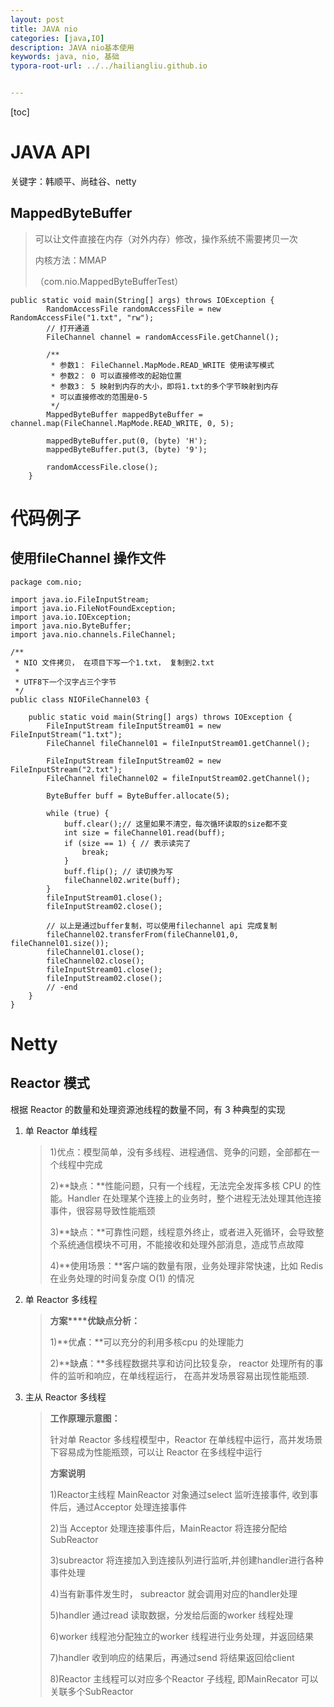 ```yaml
---
layout: post
title: JAVA nio
categories: [java,IO]
description: JAVA nio基本使用
keywords: java, nio, 基础
typora-root-url: ../../hailiangliu.github.io


---
```


[toc]

# JAVA API

关键字：韩顺平、尚硅谷、netty

## MappedByteBuffer   

> 可以让文件直接在内存（对外内存）修改，操作系统不需要拷贝一次
>
> 内核方法：MMAP
>
> （com.nio.MappedByteBufferTest）

```
public static void main(String[] args) throws IOException {
        RandomAccessFile randomAccessFile = new RandomAccessFile("1.txt", "rw");
        // 打开通道
        FileChannel channel = randomAccessFile.getChannel();

        /**
         * 参数1： FileChannel.MapMode.READ_WRITE 使用读写模式
         * 参数2： 0 可以直接修改的起始位置
         * 参数3： 5 映射到内存的大小，即将1.txt的多个字节映射到内存
         * 可以直接修改的范围是0-5
         */
        MappedByteBuffer mappedByteBuffer = channel.map(FileChannel.MapMode.READ_WRITE, 0, 5);

        mappedByteBuffer.put(0, (byte) 'H');
        mappedByteBuffer.put(3, (byte) '9');

        randomAccessFile.close();
    }
```



# 代码例子

## 使用fileChannel 操作文件

```
package com.nio;

import java.io.FileInputStream;
import java.io.FileNotFoundException;
import java.io.IOException;
import java.nio.ByteBuffer;
import java.nio.channels.FileChannel;

/**
 * NIO 文件拷贝， 在项目下写一个1.txt， 复制到2.txt
 *
 * UTF8下一个汉字占三个字节
 */
public class NIOFileChannel03 {

    public static void main(String[] args) throws IOException {
        FileInputStream fileInputStream01 = new FileInputStream("1.txt");
        FileChannel fileChannel01 = fileInputStream01.getChannel();

        FileInputStream fileInputStream02 = new FileInputStream("2.txt");
        FileChannel fileChannel02 = fileInputStream02.getChannel();

        ByteBuffer buff = ByteBuffer.allocate(5);

        while (true) {
            buff.clear();// 这里如果不清空，每次循环读取的size都不变
            int size = fileChannel01.read(buff);
            if (size == 1) { // 表示读完了
                break;
            }
            buff.flip(); // 读切换为写
            fileChannel02.write(buff);
        }
        fileInputStream01.close();
        fileInputStream02.close();

        // 以上是通过buffer复制，可以使用filechannel api 完成复制
        fileChannel02.transferFrom(fileChannel01,0, fileChannel01.size());
        fileChannel01.close();
        fileChannel02.close();
        fileInputStream01.close();
        fileInputStream02.close();
        // -end
    }
}

```



# Netty

## **Reactor** **模式**

根据 Reactor 的数量和处理资源池线程的数量不同，有 3 种典型的实现

1. 单 Reactor 单线程

   > 1)优点：模型简单，没有多线程、进程通信、竞争的问题，全部都在一个线程中完成
   >
   > 2)**缺点：**性能问题，只有一个线程，无法完全发挥多核 CPU 的性能。Handler 在处理某个连接上的业务时，整个进程无法处理其他连接事件，很容易导致性能瓶颈
   >
   > 3)**缺点：**可靠性问题，线程意外终止，或者进入死循环，会导致整个系统通信模块不可用，不能接收和处理外部消息，造成节点故障
   >
   > 4)**使用场景：**客户端的数量有限，业务处理非常快速，比如 Redis在业务处理的时间复杂度 O(1) 的情况

2. 单 Reactor 多线程

   >**方案****优缺点分析：**
   >
   >1)**优****点****：**可以充分的利用多核cpu 的处理能力
   >
   >2)**缺****点****：**多线程数据共享和访问比较复杂， reactor 处理所有的事件的监听和响应，在单线程运行， 在高并发场景容易出现性能瓶颈.

3. 主从 Reactor 多线程

   >**工作原理示意图：**
   >
   >针对单 Reactor 多线程模型中，Reactor 在单线程中运行，高并发场景下容易成为性能瓶颈，可以让 Reactor 在多线程中运行
   >
   >**方案说明**
   >
   >1)Reactor主线程 MainReactor 对象通过select 监听连接事件, 收到事件后，通过Acceptor 处理连接事件
   >
   >2)当 Acceptor 处理连接事件后，MainReactor 将连接分配给SubReactor
   >
   >3)subreactor 将连接加入到连接队列进行监听,并创建handler进行各种事件处理
   >
   >4)当有新事件发生时， subreactor 就会调用对应的handler处理
   >
   >5)handler 通过read 读取数据，分发给后面的worker 线程处理
   >
   >6)worker 线程池分配独立的worker 线程进行业务处理，并返回结果
   >
   >7)handler 收到响应的结果后，再通过send 将结果返回给client
   >
   >8)Reactor 主线程可以对应多个Reactor 子线程, 即MainRecator 可以关联多个SubReactor
   >
   >